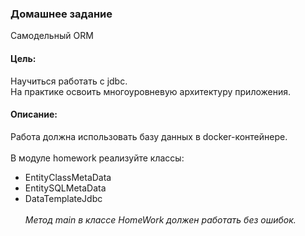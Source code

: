 ### Домашнее задание
Самодельный ORM

#### Цель:
Научиться работать с jdbc.</br>На практике освоить многоуровневую архитектуру приложения.

#### Описание:

Работа должна использовать базу данных в docker-контейнере.<br></br>В модуле homework реализуйте классы:
* EntityClassMetaData
* EntitySQLMetaData
* DataTemplateJdbc<br></br>
  _Метод main в классе HomeWork должен работать без ошибок._
